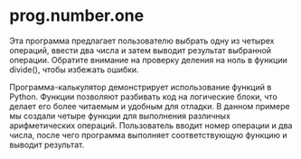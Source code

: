 # prog.number.one

Эта программа предлагает пользователю выбрать одну из четырех операций, ввести два числа и затем выводит результат выбранной операции. Обратите внимание на проверку деления на ноль в функции divide(), чтобы избежать ошибки.

Программа-калькулятор демонстрирует использование функций в Python. Функции позволяют разбивать код на логические блоки, что делает его более читаемым и удобным для отладки. В данном примере мы создали четыре функции для выполнения различных арифметических операций. Пользователь вводит номер операции и два числа, после чего программа выполняет соответствующую функцию и выводит результат.
